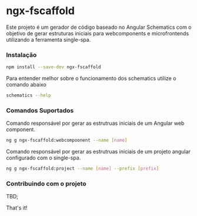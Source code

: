 # ngx-fscaffold

Este projeto é um gerador de código baseado no Angular Schematics com o objetivo de gerar estruturas iniciais para webcomponents e microfrontends utilizando a ferramenta single-spa.

### Instalação

```bash
npm install --save-dev ngx-fscaffold
```

Para entender melhor sobre o funcionamento dos schematics utilize o comando abaixo

```bash
schematics --help
```

### Comandos Suportados

Comando responsável por gerar as estrutruas iniciais de um Angular web component.
```bash
ng g ngx-fscaffold:webcompoonent --name [name]
```

Comando responsável por gerar as estrutruas iniciais de um projeto angular configurado com o single-spa.
```bash
ng g ngx-fscaffold:project --name [name] --prefix [prefix]
```


### Contribuindo com o projeto

TBD;

That's it!
